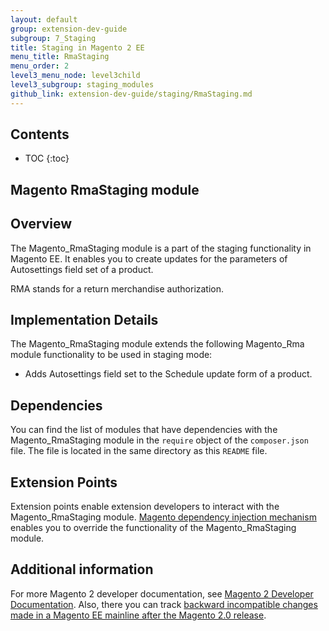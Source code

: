 ```yaml
---
layout: default
group: extension-dev-guide
subgroup: 7_Staging
title: Staging in Magento 2 EE
menu_title: RmaStaging
menu_order: 2
level3_menu_node: level3child
level3_subgroup: staging_modules
github_link: extension-dev-guide/staging/RmaStaging.md
---
```


<h2>Contents</h2>

* TOC
{:toc}

<h2>Magento RmaStaging module</h2>

## Overview

The Magento_RmaStaging module is a part of the staging functionality in Magento EE. It enables you to create updates for the parameters of Autosettings field set of a product.

RMA stands for a return merchandise authorization.

## Implementation Details

The Magento_RmaStaging module extends the following Magento_Rma module functionality to be used in staging mode:

- Adds Autosettings field set to the Schedule update form of a product.

## Dependencies

You can find the list of modules that have dependencies with the Magento_RmaStaging module in the `require` object of the `composer.json` file. The file is located in the same directory as this `README` file.

## Extension Points

Extension points enable extension developers to interact with the Magento_RmaStaging module. [Magento dependency injection mechanism](http://devdocs.magento.com/guides/v2.1/extension-dev-guide/depend-inj.html) enables you to override the functionality of the Magento_RmaStaging module.

## Additional information

For more Magento 2 developer documentation, see [Magento 2 Developer Documentation](http://devdocs.magento.com). Also, there you can track [backward incompatible changes made in a Magento EE mainline after the Magento 2.0 release](http://devdocs.magento.com/guides/v2.1/release-notes/changes/ee_changes.html).